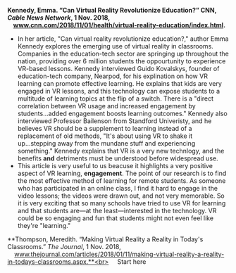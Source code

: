 **Kennedy, Emma. “Can Virtual Reality Revolutionize Education?” CNN, *Cable News Network*, 1 Nov. 2018, &nbsp;&nbsp;&nbsp;&nbsp;www.cnn.com/2018/11/01/health/virtual-reality-education/index.html.**
* In her article, "Can virtual reality revolutionize education?," author Emma Kennedy explores the emerging use of virtual reality in classrooms. Companies in the education-tech sector are springing up throughout the nation, providing over 6 million students the oppourtunity to experience VR-based lessons. Kennedy interviewed Guido Kovalskys, founder of education-tech company, Nearpod, for his explination on how VR learning can promote effective learning. He explains that kids are very engaged in VR lessons, and this technology can expose students to a multitude of learning topics at the flip of a switch. There is a "direct correlation between VR usage and increased engagement by students...added engagement boosts learning outcomes." Kennedy also interviewed Professor Bailenson from Standford Univeristy, and he believes VR should be a supplement to learning instead of a replacement of old methods, "It's about using VR to shake it up...stepping away from the mundane stuff and experiencing something." Kennedy explains that VR is a very new technlogy, and the benefits **and** detriments must be understood before widespread use.
* This article is very useful to us beacuse it highlights a very positive aspect of VR learning, **engagement**. The point of our research is to find the most effective method of learning for remote students. As someone who has participated in an online class, I find it hard to engage in the video lessons; the videos were drawn out, and not very memorable. So it is very exciting that so many schools have tried to use VR for learning and that students are—at the least—interested in the technology. VR could be so engaging and fun that students might not even feel like they're "learning."

**Thompson, Meredith. “Making Virtual Reality a Reality in Today's Classrooms.” *The Journal*, 1 Nov. 2018, &nbsp;&nbsp;&nbsp;&nbsp;www.thejournal.com/articles/2018/01/11/making-virtual-reality-a-reality-in-todays-classrooms.aspx.**<br>
&nbsp;&nbsp;&nbsp;&nbsp;Start here
